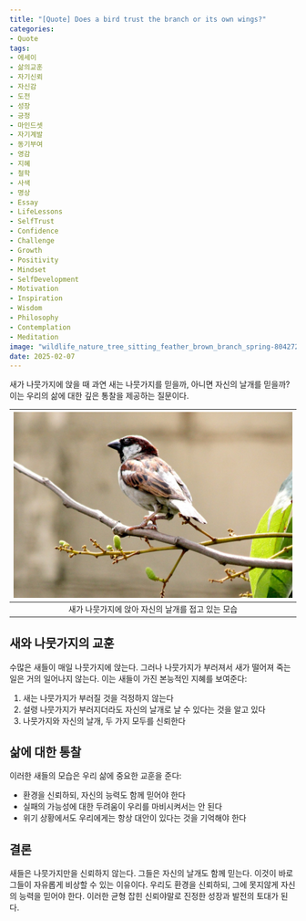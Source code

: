 ```yaml
---
title: "[Quote] Does a bird trust the branch or its own wings?"
categories:
- Quote
tags:
- 에세이
- 삶의교훈
- 자기신뢰
- 자신감
- 도전
- 성장
- 긍정
- 마인드셋
- 자기계발
- 동기부여
- 영감
- 지혜
- 철학
- 사색
- 명상
- Essay
- LifeLessons 
- SelfTrust
- Confidence
- Challenge
- Growth
- Positivity
- Mindset
- SelfDevelopment
- Motivation
- Inspiration
- Wisdom
- Philosophy
- Contemplation
- Meditation
image: "wildlife_nature_tree_sitting_feather_brown_branch_spring-804272.jpg"
date: 2025-02-07
---
```


새가 나뭇가지에 앉을 때 과연 새는 나뭇가지를 믿을까, 아니면 자신의 날개를 믿을까? 이는 우리의 삶에 대한 깊은 통찰을 제공하는 질문이다.

|![새가 나뭇가지에 앉아있는 모습](wildlife_nature_tree_sitting_feather_brown_branch_spring-804272.jpg)|
|:---:|
|새가 나뭇가지에 앉아 자신의 날개를 접고 있는 모습|


## 새와 나뭇가지의 교훈

수많은 새들이 매일 나뭇가지에 앉는다. 그러나 나뭇가지가 부러져서 새가 떨어져 죽는 일은 거의 일어나지 않는다. 이는 새들이 가진 본능적인 지혜를 보여준다:

1. 새는 나뭇가지가 부러질 것을 걱정하지 않는다
2. 설령 나뭇가지가 부러지더라도 자신의 날개로 날 수 있다는 것을 알고 있다
3. 나뭇가지와 자신의 날개, 두 가지 모두를 신뢰한다

## 삶에 대한 통찰

이러한 새들의 모습은 우리 삶에 중요한 교훈을 준다:

- 환경을 신뢰하되, 자신의 능력도 함께 믿어야 한다
- 실패의 가능성에 대한 두려움이 우리를 마비시켜서는 안 된다
- 위기 상황에서도 우리에게는 항상 대안이 있다는 것을 기억해야 한다

## 결론

새들은 나뭇가지만을 신뢰하지 않는다. 그들은 자신의 날개도 함께 믿는다. 이것이 바로 그들이 자유롭게 비상할 수 있는 이유이다. 우리도 환경을 신뢰하되, 그에 못지않게 자신의 능력을 믿어야 한다. 이러한 균형 잡힌 신뢰야말로 진정한 성장과 발전의 토대가 된다.
